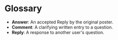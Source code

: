 # Glossary

- **Answer**: An accepted Reply by the original poster.
- **Comment**: A clarifying written entry to a question.
- **Reply**: A response to another user's question.

